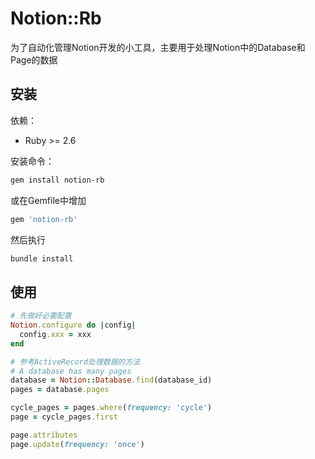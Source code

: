 # Notion::Rb

为了自动化管理Notion开发的小工具，主要用于处理Notion中的Database和Page的数据

## 安装

依赖：
- Ruby >= 2.6

安装命令：
```bash
gem install notion-rb
```

或在Gemfile中增加
```ruby
gem 'notion-rb'
```

然后执行
```bash
bundle install
```

## 使用
```ruby
# 先做好必要配置
Notion.configure do |config|
  config.xxx = xxx
end

# 参考ActiveRecord处理数据的方法
# A database has many pages
database = Notion::Database.find(database_id)
pages = database.pages

cycle_pages = pages.where(frequency: 'cycle')
page = cycle_pages.first

page.attributes
page.update(frequency: 'once')

```

